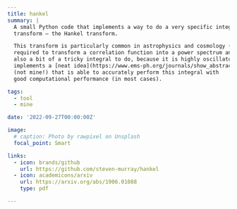 ```yaml
---
title: hankel
summary: |
  A small Python code that implements a way to do a very specific integral 
  transform — the Hankel transform.

  This transform is particularly common in astrophysics and cosmology (for instance, it is 
  required to transform a correlation function into a power spectrum and vice versa). It is 
  also a bit of a tricky integral to do, because it is highly oscillatory. This code 
  implements a [neat idea](https://www.ems-ph.org/journals/show_abstract.php?issn=0034-5318&vol=41&iss=4&rank=8)
  (not mine!) that is able to accurately perform this integral with
  good computational performance (in most cases).

tags:
  - tool
  - mine

date: '2022-09-27T00:00:00Z'

image:
  # caption: Photo by rawpixel on Unsplash
  focal_point: Smart

links:
  - icon: brands/github
    url: https://github.com/steven-murray/hankel
  - icon: academicons/arxiv
    url: https://arxiv.org/abs/1906.01088
    type: pdf

---
```



